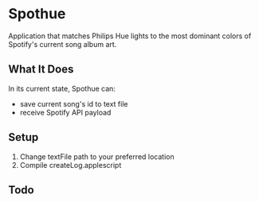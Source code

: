 # Spothue

Application that matches Philips Hue lights to the most dominant colors of Spotify's current song album art.

## What It Does
In its current state, Spothue can:
* save current song's id to text file
* receive Spotify API payload

## Setup
1. Change textFile path to your preferred location
2. Compile createLog.applescript

## Todo

